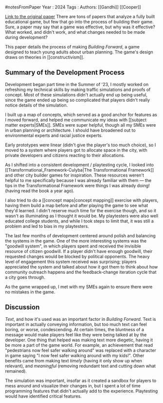 #notesFromPaper
Year   : 2024
Tags   : 
Authors: [[Gandhi]] [[Cooper]]

[Link to the original paper](https://drive.google.com/file/d/1QZd7S4KzPwh9IO9FbkQ_TXBmuK2oOoWw/view?usp=sharing)
There are tons of papers that analyze a fully built educational game, but few that go into the process of building their game. Sure, a paper may say that a game was effective, but why was it effective? What worked, and didn't work, and what changes needed to be made during development?

This paper details the process of making *Building Forward*, a game designed to teach young adults about urban planning. The game's design draws on theories in [[constructivism]].

Summary of the Development Process
----------------------------------

Development began part time in the Summer of '23, I mostly worked on refreshing my technical skills by making traffic simulations and proofs of concept. Most of these simulations didn't actually end up being useful, since the game ended up being so complicated that players didn't really notice details of the simulation.

I built up a map of concepts, which served as a good anchor for features as I moved forward, and helped me communicate my ideas with [[subject matter experts|SMEs]]. SMEs were super helpful, though all my SMEs were in urban planning or architecture. I should have broadened out to environmental experts and racial justice experts.

Early prototypes were linear (didn't give the player's too much choice), so I moved to a system where players got to allocate space in the city, with private developers and citizens reacting to their allocations.

As I shifted into a consistent development / playtesting cycle, I looked into [[Transformational_Framework-Culyba|The Transformational Framework]] and other city builder games for inspiration. These resources weren't helpful to me specifically because I was already familiar with them — the tips in the Transformational Framework were things I was already doing! (having read the book a year ago).

I also tried to do a [[concept maps|concept mapping]] exercise with players, having them build a map before and after playing the game to see what they'd learned. I didn't reserve much time for the exercise though, and so it wasn't as illuminating as I thought it would be. My playtesters were also well educated college students, and while I took steps to limit that, it was still a problem and led to bias in my playtesters.

The last few months of development centered around polish and balancing the systems in the game. One of the more interesting systems was the "goodwill system", in which players spent and received the invisible resource of citizen goodwill. If a player didn't have enough goodwill, their requested changes would be blocked by political opponents. The heavy level of engagement this system received was surprising; players appreciated the system and talked about how it got them to think about how community outreach happens and the feedback-change iteration cycle that a city goes through.

As the game wrapped up, I met with my SMEs again to ensure there were no mistakes in the game.

Discussion
---------------

*Text*, and how it's used was an important factor in *Building Forward*. Text is important in actually conveying information, but too much text can feel boring, or worse, condescending. At certain times, the bluntness of a message would make players feel like they were being talked at by the developer. One thing that helped was making text more diegetic, having it be more a part of the game world. For example, an achievement that read "pedestrians now feel safer walking around" was replaced with a character in game saying "I now feel safer walking around with my kids!". Other benefits came from making text *timely* (having it only show up when relevant), and *meaningful* (removing redundant text and cutting down what remained).

The simulation was important, insofar as it created a sandbox for players to mess around and visualize their changes in, but I spent a lot of time programming features that didn't actually add to the experience. Playtesting would have identified critical features.
